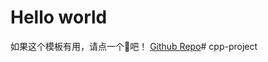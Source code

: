 # Hello world

如果这个模板有用，请点一个🌟吧！
[Github Repo](https://github.com/Codesire-Deng/TemplateRepoCxx)# cpp-project

